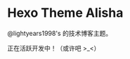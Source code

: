 # Hexo Theme Alisha

@lightyears1998's 的技术博客主题。

正在活跃开发中！（或许吧 >_<）

<!--

可以参考的博客：

https://www.ruanyifeng.com/blog/
https://lvwenhan.com/
https://www.liuchuo.net/
https://2heng.xin/
https://licoy.cn/
https://github.com/ZEROKISEKI/hexo-theme-gal
http://www.monreeing.com/
https://blog.stephencleary.com/2013/04/ui-guidelines-for-async.html

还可以在 Hexo Showcase 查找更多主题内容。

## 特点

- 开门见山，不要做多余的动画。（除非是在博客中的一些特别的小区域。）
- 使用一个比较可爱的标题字体和比较严肃的正文字体。（参考《Nature》文章的排版。）
- 正文行距足够大，可以放下行间注音。（间距参考“Linux 中国”微信公众号。）

## 提示

- 配图可以使用机器学习来生成风格化的图片。
- 使用手绘的漫画风格的图片也不错。

## 设计要点

- 文章阅读
  - 标题
  - 日期 初次发布日期 更新日期
  - 正文
  - 篇末工具区域
    - 上一篇/下一篇
- 搜索
- 博文时间线
- 其他页面

- 词云
- 标签云

- 近期文章
- 文章归档日历

## 参考

参考市面上比较流行的 Hexo 主题。

- hexo-theme-matery 团子的
- hexo-theme-typing 光滑的
- <https://lhcfl.github.io/> 很简洁
- <corhow.github.io> 很有趣

## TODO

- 收集适合使用的开源字体
  - 为知笔记上的日记
  - Notebook
  - OneDrive/Art

-->
